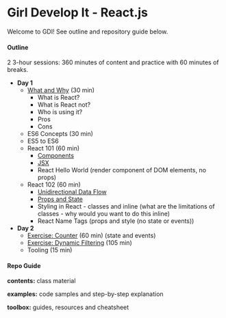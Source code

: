 # Girl Develop It - React.js

Welcome to GDI! See outline and repository guide below.

#### Outline

2 3-hour sessions: 360 minutes of content and practice with 60 minutes of breaks.

* **Day 1**
  * [What and Why](contents/intro.md) (30 min)
    * What is React?
    * What is React not?
    * Who is using it?
    * Pros
    * Cons
  * ES6 Concepts (30 min)
  * ES5 to ES6 
  * React 101 (60 min)
    * [Components](contents/concepts/components.md)
    * [JSX](contents/concepts/jsx.md)
    * React Hello World (render component of DOM elements, no props)
  * React 102 (60 min)    
    * [Unidirectional Data Flow](contents/concepts/unidirectional-data-flow.md)
    * [Props and State](contents/concepts/props-and-state.md)
    * Styling in React - classes and inline (what are the limitations of classes - why would you want to do this inline)
    * React Name Tags (props and style (no state or events))
* **Day 2**
  * [Exercise: Counter](examples/counter.md) (60 min) (state and events)
  * [Exercise: Dynamic Filtering](examples/dynamic-filtering.md) (105 min)
  * Tooling (15 min)

#### Repo Guide

**contents:** class material

**examples:** code samples and step-by-step explanation

**toolbox:** guides, resources and cheatsheet
